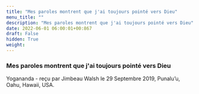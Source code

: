 ```yaml
---
title: "Mes paroles montrent que j'ai toujours pointé vers Dieu"
menu_title: ""
description: "Mes paroles montrent que j'ai toujours pointé vers Dieu"
date: 2022-06-01 06:00:01+00:867
draft: False
hidden: True
weight:
---
```

### Mes paroles montrent que j'ai toujours pointé vers Dieu

Yogananda - reçu par Jimbeau Walsh le 29 Septembre 2019, Punalu’u, Oahu, Hawaii, USA.



